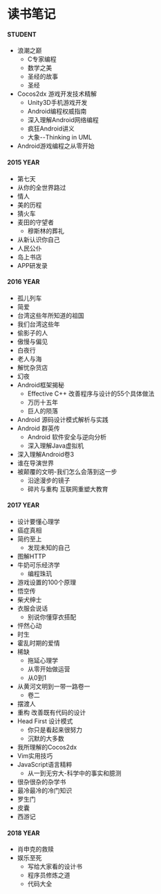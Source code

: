 
读书笔记
===

#### STUDENT
* 浪潮之巅
	- C专家编程
	- 数学之美
	- 圣经的故事
	- 圣经
* Cocos2dx 游戏开发技术精解
	- Unity3D手机游戏开发
	- Android编程权威指南
	- 深入理解Android网络编程
	- 疯狂Android讲义
	- 大象--Thinking in UML
* Android游戏编程之从零开始

#### 2015 YEAR
* 第七天
* 从你的全世界路过
* 情人
* 美的历程
* 猜火车
* 麦田的守望者
	- 穆斯林的葬礼
* 从新认识你自己
* 人民公仆
* 岛上书店
* APP研发录

#### 2016 YEAR
* 孤儿列车
* 简爱
* 台湾这些年所知道的祖国
* 我们台湾这些年
* 偷影子的人
* 傲慢与偏见
* 白夜行
* 老人与海
* 解忧杂货店
* 幻夜
* Android框架揭秘
	- Effective C++ 改善程序与设计的55个具体做法
	- 万历十五年
	- 巨人的陨落
* Android 源码设计模式解析与实践
* Android 群英传
	- Android 软件安全与逆向分析
	- 深入理解Java虚拟机
* 深入理解Android卷3
* 谁在导演世界
* 被颠覆的文明-我们怎么会落到这一步
	- 沿途漫步的镜子
	- 碎片与重构 互联网重塑大教育

#### 2017 YEAR
* 设计要懂心理学
* 癌症真相
* 简约至上
 	- 发现未知的自己
* 图解HTTP
* 牛奶可乐经济学
	- 编程珠玑
* 游戏设置的100个原理
* 悟空传
* 柴犬绅士
* 衣服会说话
	- 别说你懂穿衣搭配
* 怦然心动
* 时生
* 霍乱时期的爱情
* 稀缺
	- 拖延心理学
	- 从零开始做运营
	- 从0到1
* 从黄河文明到一带一路卷一
	- 卷二
* 摆渡人
* 重构 改善既有代码的设计
* Head First 设计模式
	- 你只是看起来很努力
	- 沉默的大多数
* 我所理解的Cocos2dx
* Vim实用技巧
* JavaScript语言精粹
	- 从一到无穷大-科学中的事实和臆测
* 很杂很杂的杂学书
* 最冷最冷的冷门知识
* 罗生门
* 皮囊
* 西游记

#### 2018 YEAR
* 肖申克的救赎
* 娱乐至死
	- 写给大家看的设计书
	- 程序员修炼之道
	- 代码大全
